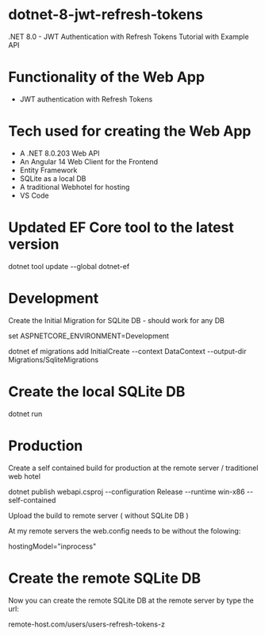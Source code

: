 # dotnet-8-jwt-refresh-tokens

.NET 8.0 - JWT Authentication with Refresh Tokens Tutorial with Example API


# Functionality of the Web App

- JWT authentication with Refresh Tokens

# Tech used for creating the Web App

- A .NET 8.0.203 Web API
- An Angular 14 Web Client for the Frontend
- Entity Framework
- SQLite as a local DB
- A traditional Webhotel for hosting
- VS Code

# Updated EF Core tool to the latest version

dotnet tool update --global dotnet-ef

# Development

Create the Initial Migration for SQLite DB - should work for any DB

set ASPNETCORE_ENVIRONMENT=Development

dotnet ef migrations add InitialCreate --context DataContext --output-dir Migrations/SqliteMigrations

# Create the local SQLite DB

dotnet run

# Production

Create a self contained build for production at the remote server / traditionel web hotel

dotnet publish webapi.csproj --configuration Release --runtime win-x86 --self-contained

Upload the build to remote server ( without SQLite DB )

At my remote servers the web.config needs to be without the folowing:

hostingModel="inprocess"

# Create the remote SQLite DB

Now you can create the remote SQLite DB at the remote server by type the url:

remote-host.com/users/users-refresh-tokens-z
